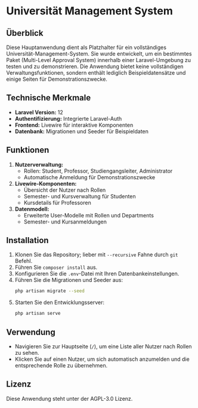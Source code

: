 # Universität Management System

## Überblick

Diese Hauptanwendung dient als Platzhalter für ein vollständiges Universität-Management-System. Sie wurde entwickelt, um ein bestimmtes Paket (Multi-Level Approval System) innerhalb einer Laravel-Umgebung zu testen und zu demonstrieren. Die Anwendung bietet keine vollständigen Verwaltungsfunktionen, sondern enthält lediglich Beispieldatensätze und einige Seiten für Demonstrationszwecke.

## Technische Merkmale

- **Laravel Version:** 12
- **Authentifizierung:** Integrierte Laravel-Auth
- **Frontend:** Livewire für interaktive Komponenten
- **Datenbank:** Migrationen und Seeder für Beispieldaten

## Funktionen

1. **Nutzerverwaltung:**
   - Rollen: Student, Professor, Studiengangsleiter, Administrator
   - Automatische Anmeldung für Demonstrationszwecke
2. **Livewire-Komponenten:**
   - Übersicht der Nutzer nach Rollen
   - Semester- und Kursverwaltung für Studenten
   - Kursdetails für Professoren
3. **Datenmodell:**
   - Erweiterte User-Modelle mit Rollen und Departments
   - Semester- und Kursanmeldungen

## Installation

1. Klonen Sie das Repository; lieber mit `--recursive` Fahne durch `git` Befehl.
2. Führen Sie `composer install` aus.
3. Konfigurieren Sie die `.env`-Datei mit Ihren Datenbankeinstellungen.
4. Führen Sie die Migrationen und Seeder aus:
   ```bash
   php artisan migrate --seed
   ```
5. Starten Sie den Entwicklungsserver:
   ```bash
   php artisan serve
   ```

## Verwendung

- Navigieren Sie zur Hauptseite (`/`), um eine Liste aller Nutzer nach Rollen zu sehen.
- Klicken Sie auf einen Nutzer, um sich automatisch anzumelden und die entsprechende Rolle zu übernehmen.

## Lizenz

Diese Anwendung steht unter der AGPL-3.0 Lizenz.

